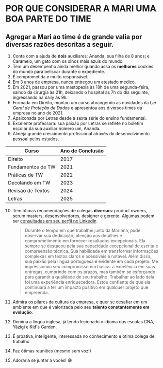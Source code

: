 # POR QUE CONSIDERAR A MARI UMA BOA PARTE DO TIME
## Agregar a Mari ao time é de grande valia por diversas razões descritas a seguir.

1. Conta com a ajuda de **dois** auxiliares: Ananda, sua filha de 8 anos; e Caramelo, um gato com os olhos mais azuis do mundo. 
2. Tem um desempenho ainda melhor quando assa os **melhores** cookies do mundo para beliscar durante o expediente.
3. É comprometida e muito responsável.
4. Em 3 anos de empresa, nunca entregou um atestado médico.
5. Em 2021, passou por uma mastopexia às 18h de uma segunda-feira, saindo da cirurgia às 21h, deixando o hospital às 7h do dia seguinte, ingressando na daily às 9h.
6. Formada em Direito, montou um curso abrangendo as novidades da *Lei Geral de Proteção de Dados* e apresentou aos diversos times da empresa no ano de 2021. 
7. Apaixonada por Letras desde a sexta série do ensino fundamental.
8. Excelente professora: sua paixão por Letras se reflete no boletim escolar da sua auxiliar número um, Ananda.
9. Almeja grande crescimento profissional através do desenvolvimento pessoal pelos estudos.

Curso                   |        Ano de Conclusão
----------------------- | ------------------------
| Direito               | 2017 |
| Fundamentos de TW     | 2021 |
| Práticas de TW        | 2022 |
| Decolando em TW       | 2023 |
| Revisão de Textos     | 2024 |
| Letras                | 2025 |

10. Tem ótimas recomendações de colegas **diversos**: product owners, scrum masters, desenvolvedores, designer e gerente. Algumas podem ser [consultadas em seu perfil no LinkedIn](https://www.linkedin.com/in/mariana-maciel-400b91174/details/recommendations/?detailScreenTabIndex=0).
    
    >Durante o tempo em que trabalhei junto da Mariana, pude observar sua dedicação, atenção aos detalhes e comprometimento em fornecer resultados excepcionais. 
Ela sempre se destacou pela sua capacidade excepcional de escrita e compreensão técnica. Sua habilidade em transformar informações complexas em textos claros e acessíveis é notável. Além disso, sua paixão pela língua portuguesa é evidente em cada projeto.
Me impressionou seu compromisso em buscar a excelência em suas entregas, cumprindo com os prazos, mas também se esforçando para garantir a qualidade de seu trabalho.
Trabalhar ao lado dela foi uma experiência enriquecedora. Estou confiante de que ela continuará a ter um impacto positivo em qualquer projeto que empreenda.
11. Admira os pilares da cultura da empresa, e quer se desafiar em um ambiente em que é valorizada pelo seu **talento constantemente em evolução**.
12. Domina a língua inglesa, já tendo lecionado o idioma das escolas CNA, Yázigi e Kid's Garden.
13. É proativa, inteligente, interessada no conhecimento e ótima colega de trabalho.
14. Faz ótimas reuniões (mesmo sem voz!)
15. Adoraria se juntar a vocês! 😁
    

   
